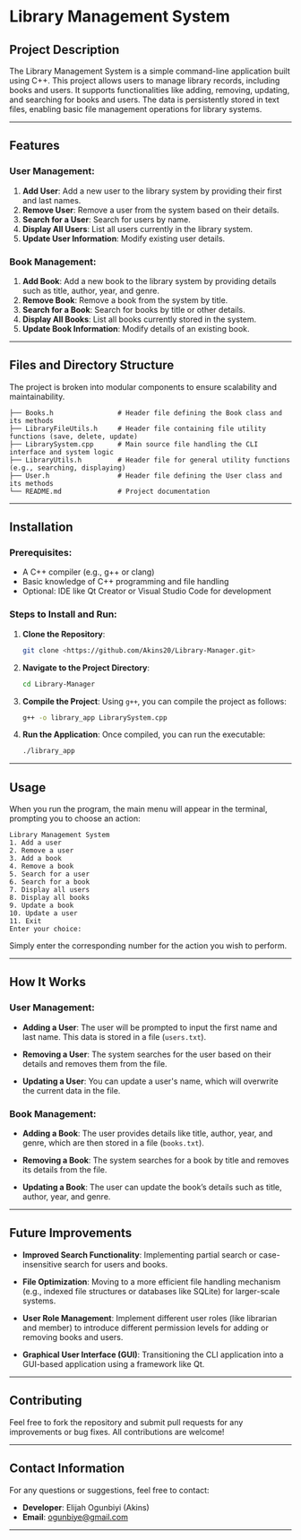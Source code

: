 
# **Library Management System**

## **Project Description**

The Library Management System is a simple command-line application built using C++. This project allows users to manage library records, including books and users. It supports functionalities like adding, removing, updating, and searching for books and users. The data is persistently stored in text files, enabling basic file management operations for library systems.

---

## **Features**

### **User Management:**
1. **Add User**: Add a new user to the library system by providing their first and last names.
2. **Remove User**: Remove a user from the system based on their details.
3. **Search for a User**: Search for users by name.
4. **Display All Users**: List all users currently in the library system.
5. **Update User Information**: Modify existing user details.

### **Book Management:**
1. **Add Book**: Add a new book to the library system by providing details such as title, author, year, and genre.
2. **Remove Book**: Remove a book from the system by title.
3. **Search for a Book**: Search for books by title or other details.
4. **Display All Books**: List all books currently stored in the system.
5. **Update Book Information**: Modify details of an existing book.

---

## **Files and Directory Structure**

The project is broken into modular components to ensure scalability and maintainability.

```
├── Books.h                # Header file defining the Book class and its methods
├── LibraryFileUtils.h     # Header file containing file utility functions (save, delete, update)
├── LibrarySystem.cpp      # Main source file handling the CLI interface and system logic
├── LibraryUtils.h         # Header file for general utility functions (e.g., searching, displaying)
├── User.h                 # Header file defining the User class and its methods
└── README.md              # Project documentation
```

---

## **Installation**

### **Prerequisites:**
- A C++ compiler (e.g., g++ or clang)
- Basic knowledge of C++ programming and file handling
- Optional: IDE like Qt Creator or Visual Studio Code for development

### **Steps to Install and Run:**
1. **Clone the Repository**:
   ```bash
   git clone <https://github.com/Akins20/Library-Manager.git>
   ```

2. **Navigate to the Project Directory**:
   ```bash
   cd Library-Manager
   ```

3. **Compile the Project**:
   Using `g++`, you can compile the project as follows:
   ```bash
   g++ -o library_app LibrarySystem.cpp
   ```

4. **Run the Application**:
   Once compiled, you can run the executable:
   ```bash
   ./library_app
   ```

---

## **Usage**

When you run the program, the main menu will appear in the terminal, prompting you to choose an action:

```
Library Management System
1. Add a user
2. Remove a user
3. Add a book
4. Remove a book
5. Search for a user
6. Search for a book
7. Display all users
8. Display all books
9. Update a book
10. Update a user
11. Exit
Enter your choice:
```

Simply enter the corresponding number for the action you wish to perform.

---

## **How It Works**

### **User Management**:
- **Adding a User**: The user will be prompted to input the first name and last name. This data is stored in a file (`users.txt`).
  
- **Removing a User**: The system searches for the user based on their details and removes them from the file.
  
- **Updating a User**: You can update a user's name, which will overwrite the current data in the file.

### **Book Management**:
- **Adding a Book**: The user provides details like title, author, year, and genre, which are then stored in a file (`books.txt`).
  
- **Removing a Book**: The system searches for a book by title and removes its details from the file.
  
- **Updating a Book**: The user can update the book’s details such as title, author, year, and genre.

---

## **Future Improvements**

- **Improved Search Functionality**: Implementing partial search or case-insensitive search for users and books.
  
- **File Optimization**: Moving to a more efficient file handling mechanism (e.g., indexed file structures or databases like SQLite) for larger-scale systems.
  
- **User Role Management**: Implement different user roles (like librarian and member) to introduce different permission levels for adding or removing books and users.
  
- **Graphical User Interface (GUI)**: Transitioning the CLI application into a GUI-based application using a framework like Qt.

---

## **Contributing**

Feel free to fork the repository and submit pull requests for any improvements or bug fixes. All contributions are welcome!

---

## **Contact Information**

For any questions or suggestions, feel free to contact:

- **Developer**: Elijah Ogunbiyi (Akins)
- **Email**: [ogunbiye@gmail.com](mailto:ogunbiye@gmail.com)

---
